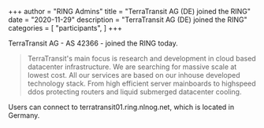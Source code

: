 +++
author = "RING Admins"
title = "TerraTransit AG (DE) joined the RING"
date = "2020-11-29"
description = "TerraTransit AG (DE) joined the RING"
categories = [
    "participants",
]
+++

TerraTransit AG - AS 42366 - joined the RING today.

> TerraTransit's main focus is research and development in cloud based datacenter infrastructure. We are searching for massive scale at lowest cost. All our services are based on our inhouse developed technology stack. From high efficient server mainboards to highspeed ddos protecting routers and liquid submerged datacenter cooling.

Users can connect to terratransit01.ring.nlnog.net, which is located in Germany.
